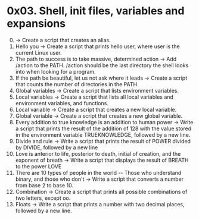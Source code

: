 # 0x03. Shell, init files, variables and expansions

0. <o> -> Create a script that creates an alias.
1. Hello you -> Create a script that prints hello user, where user is the current Linux user.
2. The path to success is to take massive, determined action -> Add /action to the PATH. /action should be the last directory the shell looks into when looking for a program.
3. If the path be beautiful, let us not ask where it leads -> Create a script that counts the number of directories in the PATH.
4. Global variables -> Create a script that lists environment variables.
5. Local variables -> Create a script that lists all local variables and environment variables, and functions.
6. Local variable -> Create a script that creates a new local variable.
7. Global variable -> Create a script that creates a new global variable.
8. Every addition to true knowledge is an addition to human power -> Write a script that prints the result of the addition of 128 with the value stored in the environment variable TRUEKNOWLEDGE, followed by a new line.
9. Divide and rule -> Write a script that prints the result of POWER divided by DIVIDE, followed by a new line
10. Love is anterior to life, posterior to death, initial of creation, and the exponent of breath -> Write a script that displays the result of BREATH to the power LOVE
11. There are 10 types of people in the world -- Those who understand binary, and those who don't -> Write a script that converts a number from base 2 to base 10.
12. Combination -> Create a script that prints all possible combinations of two letters, except oo.
13. Floats -> Write a script that prints a number with two decimal places, followed by a new line.
